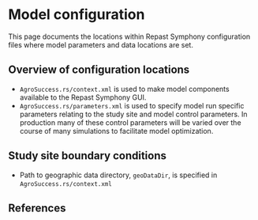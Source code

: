 # Model configuration

This page documents the locations within Repast Symphony configuration files
where model parameters and data locations are set.

## Overview of configuration locations

- `AgroSuccess.rs/context.xml` is used to make model components available to
  the Repast Symphony GUI.
- `AgroSuccess.rs/parameters.xml` is used to specify model run specific
  parameters relating to the study site and model control parameters. In
  production many of these control parameters will be varied over the course of
  many simulations to facilitate model optimization.

## Study site boundary conditions

- Path to geographic data directory, `geoDataDir`, is specified in
  `AgroSuccess.rs/context.xml`

## References
[SF parameters.xml]: https://sourceforge.net/p/repast/mailman/message/32594638/
